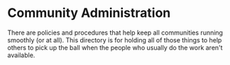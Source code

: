 # Community Administration

There are policies and procedures that help keep all communities running smoothly (or at all). This directory is for holding all of those things to help others to pick up the ball when the people who usually do the work aren't available.
